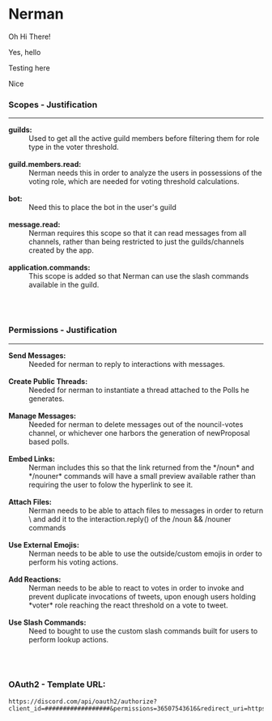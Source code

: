 # Nerman
Oh Hi There!

Yes, hello

Testing here

Nice

### **Scopes** - Justification
---

<dl>

   <dt><strong>guilds:</strong></dt>
   <dd>Used to get all the active guild members before filtering them for role type in the voter threshold.</dd>
   <br />

   <dt><strong>guild.members.read:</strong></dt>
   <dd>Nerman needs this in order to analyze the users in possessions of the voting role, which are needed for voting threshold calculations.</dd>
   <br />

   <dt><strong>bot:</strong></dt> <dd> Need this to place the bot in the user's guild</dd>
   <br />

   <dt><strong>message.read:</strong></dt>
   <dd>Nerman requires this scope so that it can read messages from all channels, rather than being restricted to just the guilds/channels created by the app.</dd>
   <br />

   <dt><strong>application.commands:</strong></dt>
   <dd>This scope is added so that Nerman can use the slash commands available in the guild.</dd>
   <br />

</dl>

<br />

### **Permissions** - Justification
---

<dl>

   <dt><strong>Send Messages:</strong></dt>
   <dd>Needed for nerman to reply to interactions with messages.</dd>
   <br />

   <dt><strong>Create Public Threads:</strong></dt>
   <dd>Needed for nerman to instantiate a thread attached to the Polls he generates.</dd>
   <br />

   <dt><strong>Manage Messages:</strong></dt>
   <dd>Needed for nerman to delete messages out of the nouncil-votes channel, or whichever one harbors the generation of newProposal based polls.</dd>
   <br />

   <dt><strong>Embed Links:</strong></dt>
   <dd>Nerman includes this so that the link returned from the */noun* and */nouner* commands will have a small preview available rather than requiring the user to folow the hyperlink to see it.</dd>
   <br />

   <dt><strong>Attach Files:</strong></dt>
   <dd>Nerman needs to be able to attach files to messages in order to return \<MessageAttachment\> and add it to the interaction.reply() of the /noun && /nouner commands</dd>
   <br />

   <dt><strong>Use External Emojis:</strong></dt>
   <dd>Nerman needs to be able to use the outside/custom emojis in order to perform his voting actions.</dd>
   <br />

   <dt><strong>Add Reactions:</strong></dt>
   <dd>Nerman needs to be able to react to votes in order to invoke and prevent duplicate invocations of tweets, upon enough users holding *voter* role reaching the react threshold on a vote to tweet.</dd>
   <br />

   <dt><strong>Use Slash Commands:</strong></dt>
   <dd>Need to bought to use the custom slash commands built for users to perform lookup actions.</dd>
   <br />

</dl>

<br/>

### **OAuth2 - Template URL:**



<!-- https://discord.com/api/oauth2/authorize?client_id=##############&permissions=36507543616&redirect_uri=https%3A%2F%2Fgoogle.com&response_type=code&scope=bot%20applications.commands%20guilds%20guilds.members.read%20messages.read -->

<!-- https://discord.com/api/oauth2/authorize?client_id=##################&permissions=173946234944&redirect_uri=https%3A%2F%2Fwww.google.com&response_type=code&scope=guilds%20bot%20guilds.members.read%20applications.commands%20messages.read -->

```
https://discord.com/api/oauth2/authorize?client_id=##################&permissions=36507543616&redirect_uri=https%3A%2F%2Fwww.google.com&response_type=code&scope=guilds%20bot%20guilds.members.read%20applications.commands%20messages.read
```